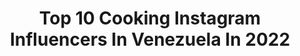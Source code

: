 ---
title: Top 10 Cooking Instagram Influencers In Venezuela In 2022
description: >-
  Find top cooking Instagram influencers in Venezuela in 2022. Most popular hashtags: #caracas #venezuela #quedateencasa #cuarentena.
platform: Instagram
hits: 12
text_top: See the best Instagram profiles on inBeat.
text_bottom: Our database aggregates 12 Instagram influencers like this in Venezuela for you to pitch.
profiles:
  - username: "romantictic"
    fullname: >-
      Rocío García
    bio: >-
      -Analogue girl in a digital world- Soy actriz y mantengo a 3 gatos. @aspiranteoficialmx #qcten #nomanchesfrida #nmf2 @diableronetflix @dulcematch
    location: "Venezuela"
    followers: 95114
    engagement: 669
    commentsToLikes: 0.021746
    id: ck0tx4p8fhwi20i1919qel6bq
    verified: true
    hashtags: "#sunday, #hechoenmexico, #yomequedoencasa, #indie"
  - username: "caraqueandoando"
    fullname: >-
      Morella Atencio - gastronomia
    bio: >-
      @vinosterraforte 🍷 Venezolana! Cocinera-consultor gastronómio. Comparto mi 🌍 lo que mis 👀 ven y lo que mi♥️siente, para aprender y crecer juntos!
    location: "Venezuela"
    followers: 51648
    engagement: 184
    commentsToLikes: 0.077394
    id: ckap2b9ksy3yu0i78br5qkzw0
    verified: false
    hashtags: "#bazarfundaprocura, #sololobueno, #panarepachallenge, #compartolobueno"
  - username: "kimloewenthal"
    fullname: >-
      𝒦𝒾𝓂 ℒ𝑜𝑒𝓌𝑒𝓃𝓉𝒽𝒶𝓁👁
    bio: >-
      Empresaria 👱🏻‍♀️. 🌟🅴🆅🅴🅽🆃 🅿🅻🅰🅽🅽🅴🆁 👠Asesora de imagen. Embajadora @acluchemosporlavida ⒻⓄⓄⒹⒾⒺ ⓁⓄⓋⒺⓇ CEO de @ccsfw . CEO @kimscreationsvzla 🇻🇪Vzla.
    location: "Venezuela"
    followers: 25450
    engagement: 98
    commentsToLikes: 0.116228
    id: ck6uhlmyx9u180j71w3xd5oa5
    verified: false
    hashtags: "#caracas, #venezuela, #kimloewenthal, #kimlifestyle"
  - username: "adrianbarret"
    fullname: >-
      Adrian Barreto
    bio: >-
      Venezolano 🇻🇪 Contacto: badelfit@gmail.com Ambajador @rs.oficial 💪🏾 Ceo @luzderescate
    location: "Venezuela"
    followers: 76365
    engagement: 94
    commentsToLikes: 0.022703
    id: ck5zqls5tuu9p0i14sytqk9xy
    verified: false
    hashtags: "#training, #brunch, #workout, #exercises"
  - username: "cecisfit"
    fullname: >-
      Cecisfit
    bio: >-
      I 𝐄𝐧𝐜𝐚𝐫𝐠𝐨𝐬 𝐩𝐨𝐫 𝐃𝐦 📩 𝐒𝐢𝐧 𝐚𝐳𝐮𝐜𝐚𝐫 - 𝐋𝐚𝐜𝐭𝐨𝐬𝐚 - 𝐇𝐚𝐫𝐢𝐧𝐚𝐬 𝐫𝐞𝐟𝐢𝐧𝐚𝐝𝐚𝐬 📍Caracas. • By: @cristicecere97 & @gabriellacecere
    location: "Venezuela"
    followers: 8397
    engagement: 322
    commentsToLikes: 0.220167
    id: ckaorr4hwodkv0i78m2q4j9vj
    verified: false
    hashtags: "#fitrecipes, #recetasaludable, #healthychoices, #sinlactosa"
  - username: "morellafitness"
    fullname: >-
      Morella Potolicchio Villalba
    bio: >-
      👣 #HealthyMom @bemorechiara 👩🏻‍🍳Chef Saludable Certificada 💡Content Creator & Recipe Developer 🍞Healthy Bakery @eatmorefit 🏆6ta BikiniWorldRanking 17’
    location: "Venezuela"
    followers: 41215
    engagement: 241
    commentsToLikes: 0.122747
    id: ck15sckg2cbp50i19o02ptrgu
    verified: false
    hashtags: "#healthylifestyle, #notellamf, #embarazosaludable, #momlife"
  - username: "pizzacaracas"
    fullname: >-
      PIZZA CARACAS CAFFE & DELIVERY
    bio: >-
      Est. 2012 🍕 pizzaXslice | NYstyle 📍La Castellana & Los Palos Grandes 🛵 DELIVERY | Chacao | El Hatillo 👇🏻para hacer tu pedido
    location: "Venezuela"
    followers: 64117
    engagement: 129
    commentsToLikes: 0.046004
    id: ck6uhjzfb9k600j71bhf9u8un
    verified: false
    hashtags: "#elhatillo, #nystylepizza, #pizzalovers, #deliverycaracas"
  - username: "variedadesnice"
    fullname: >-
      VARIEDADES NICE
    bio: >-
      ¡Aprende, emprende y sorprende! 🧁Repostería 🍰Pastelería 🥖Panadería 📲 Información 👇 Chef @nicelisgarrido
    location: "Venezuela"
    followers: 182362
    engagement: 99
    commentsToLikes: 0.124062
    id: ckaos2gsppv1b0i78wdyxszxa
    verified: false
    hashtags: "#recetasdenice, #cursosporwhatsapp, #venezolanosenusa, #maracay"
  - username: "mimlotvzla"
    fullname: >-
      Productos de Cuidado Personal
    bio: >-
      ¡Déjanos entrar en tu hogar! Familia Feliz, Familia MIMLOT 📍Toallas Húmedas📍Toallas Desmaquillantes📍Pañales para bebés y adultos📍Jabones
    location: "Venezuela"
    followers: 65139
    engagement: 51
    commentsToLikes: 0.056136
    id: ck5hgbu2l1yuv0i1103n3uc0a
    verified: false
    hashtags: "#stayhome, #skincare, #caracas, #quedateencasa"
  - username: "ireanav"
    fullname: >-
      Ireana Sanchez
    bio: >-
      Arquitectura Finalista @sambilmodel 2019 TV Host @canal_i 🎥 Chica @sunchannel ☀️ Solo se ve bien con el ❤️ Lo esencial es invisible a los ojos 👀 🇻🇪
    location: "Venezuela"
    followers: 6768
    engagement: 1058
    commentsToLikes: 0.060197
    id: ck5bwyy78moml0i11shkez0xl
    verified: false
    hashtags: "#staysafe, #beauty, #venezuela, #photoshoot"
---